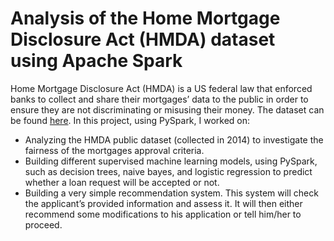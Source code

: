 # Analysis of the Home Mortgage Disclosure Act (HMDA) dataset using Apache Spark
Home Mortgage Disclosure Act (HMDA) is a US federal law that enforced banks to collect and share their mortgages’ data to the public in order to ensure they are not discriminating or misusing their money. The dataset can be found [here](https://www.consumerfinance.gov/data-research/hmda/historic-data/).
In this project, using PySpark, I worked on:
- Analyzing the HMDA public dataset (collected in 2014) to investigate the fairness of the mortgages approval criteria. 
- Building different supervised machine learning models, using PySpark, such as decision trees, naive bayes, and logistic regression to predict whether a loan request will be accepted or not.
- Building a very simple recommendation system. This system will check the applicant’s provided information and assess it. It will then either recommend some modifications to his application or tell him/her to proceed.
